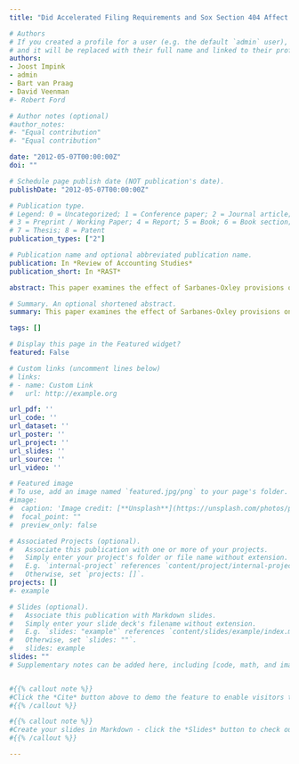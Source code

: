 ```yaml
---
title: "Did Accelerated Filing Requirements and Sox Section 404 Affect the Timeliness of 10-K Filings?"

# Authors
# If you created a profile for a user (e.g. the default `admin` user), write the username (folder name) here 
# and it will be replaced with their full name and linked to their profile.
authors:
- Joost Impink
- admin
- Bart van Praag
- David Veenman
#- Robert Ford

# Author notes (optional)
#author_notes:
#- "Equal contribution"
#- "Equal contribution"

date: "2012-05-07T00:00:00Z"
doi: ""

# Schedule page publish date (NOT publication's date).
publishDate: "2012-05-07T00:00:00Z"

# Publication type.
# Legend: 0 = Uncategorized; 1 = Conference paper; 2 = Journal article;
# 3 = Preprint / Working Paper; 4 = Report; 5 = Book; 6 = Book section;
# 7 = Thesis; 8 = Patent
publication_types: ["2"]

# Publication name and optional abbreviated publication name.
publication: In *Review of Accounting Studies*
publication_short: In *RAST*

abstract: This paper examines the effect of Sarbanes-Oxley provisions on 10-K filing delays. We find that tightened filing deadlines for accelerated and large accelerated filers are not associated with changes in the incidence of late filing; that Section 404 compliance does not affect filing timeliness for firms with effective internal controls; and that about half the firms with internal control weaknesses file late. As a consequence, many Section 404 material weaknesses trigger negative abnormal returns around late filing notifications. Lastly, market reactions to late filing notifications are more negative when management provides no meaningful explanation for the delay, consistent with incentives to withhold bad news. 

# Summary. An optional shortened abstract.
summary: This paper examines the effect of Sarbanes-Oxley provisions on 10-K filing delays. We find that tightened filing deadlines for accelerated and large accelerated filers are not associated with changes in the incidence of late filing; that Section 404 compliance does not affect filing timeliness for firms with effective internal controls; and that about half the firms with internal control weaknesses file late. As a consequence, many Section 404 material weaknesses trigger negative abnormal returns around late filing notifications. Lastly, market reactions to late filing notifications are more negative when management provides no meaningful explanation for the delay, consistent with incentives to withhold bad news. 

tags: []

# Display this page in the Featured widget?
featured: False

# Custom links (uncomment lines below)
# links:
# - name: Custom Link
#   url: http://example.org

url_pdf: ''
url_code: ''
url_dataset: ''
url_poster: ''
url_project: ''
url_slides: ''
url_source: ''
url_video: ''

# Featured image
# To use, add an image named `featured.jpg/png` to your page's folder. 
#image:
#  caption: 'Image credit: [**Unsplash**](https://unsplash.com/photos/pLCdAaMFLTE)'
#  focal_point: ""
#  preview_only: false

# Associated Projects (optional).
#   Associate this publication with one or more of your projects.
#   Simply enter your project's folder or file name without extension.
#   E.g. `internal-project` references `content/project/internal-project/index.md`.
#   Otherwise, set `projects: []`.
projects: []
#- example

# Slides (optional).
#   Associate this publication with Markdown slides.
#   Simply enter your slide deck's filename without extension.
#   E.g. `slides: "example"` references `content/slides/example/index.md`.
#   Otherwise, set `slides: ""`.
#   slides: example
slides: ""
# Supplementary notes can be added here, including [code, math, and images](https://wowchemy.com/docs/writing-markdown-latex/).


#{{% callout note %}}
#Click the *Cite* button above to demo the feature to enable visitors to import publication metadata into their reference management software.
#{{% /callout %}}

#{{% callout note %}}
#Create your slides in Markdown - click the *Slides* button to check out the example.
#{{% /callout %}}

---
```


